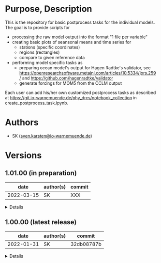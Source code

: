 # Purpose, Description

This is the repository for basic postprocess tasks for the individual models. 
The goal is to provide scripts for
 * processing the raw model output into the format "1 file per variable"
 * creating basic plots of seansonal means and time series for 
   * stations (specific coordinates)
   * regions (rectangles)
   * compare to given reference data
 * performing model specific tasks as
   * preparing ocean model's output for Hagen Radtke's validator, 
     see https://openresearchsoftware.metajnl.com/articles/10.5334/jors.259/ 
     and https://github.com/hagenradtke/validator
   * generate forcings for MOM5 from the CCLM output

Each user can add his/her own customized postprocess tasks as described at
https://git.io-warnemuende.de/phy_drcs/notebook_collection 
in create_postprocess_task.ipynb.


# Authors
    
* SK      (sven.karsten@io-warnemuende.de)


# Versions

## 1.01.00 (in preparation)

| date        | author(s)   | commit      |
|---          |---          |---          |
| 2022-03-15  | SK          | XXX         |   

<details>

### changes
* added task generate_mom_forcing to CCLM's tasks
  * task creates forcing for the MOM5 ocean model according to transformation given
      Thomas Neumann's scripts
  * splitted process_raw_output task for MOM5
    * mppncombine does merging of MOM's output
    * split_files generates subsequently "1 file per variable" pattern
    
### dependencies
* python environment as anaconda3 or miniconda3
* cdo, nco, (texlive), see load module scripts for your target
  
### known issues
* plotting on HLRN Berlin not yet possible due to missing python module basemap

### tested with
* intensively tested on Göttingen's HLRN machine on MOM5 and CCLM output
* apart from plotting also tested on Berlin's HLRN
  
</details>


## 1.00.00 (latest release)

| date        | author(s)   | commit      |
|---          |---          |---          |
| 2022-01-31  | SK          | 32db08787b  |     

<details>

### changes
* initital release
  * configured variables can be plotted and compared to a reference 
    via seasonal means and time series for stations and regions
    
### dependencies
* python environment as anaconda3 or miniconda3
* cdo, nco, (texlive), see load module scripts for your target
  
### known issues
* plotting on HLRN Berlin not yet possible due to missing python module basemap

### tested with
* intensively tested on Göttingen's HLRN machine on MOM5 and CCLM output

</details>